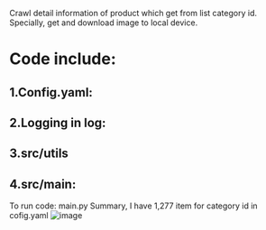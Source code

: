 Crawl detail information of product which get from list category id. Specially, get and download image to local device.
# Code include:
## 1.Config.yaml:
## 2.Logging in log:
## 3.src/utils 
## 4.src/main:
To run code: main.py
Summary, I have 1,277 item for category id in cofig.yaml
![image](https://github.com/Thanhthuy-200997/lazada_crawler/assets/92812173/8a45cbcd-d0ad-4cb8-93cf-dd2bb03b7620)




